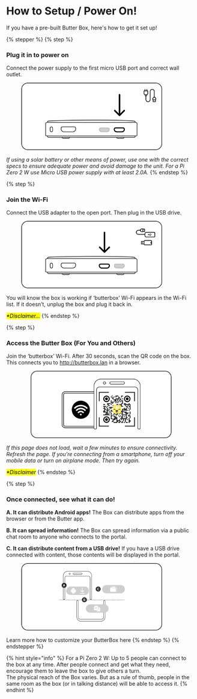 # How to Setup / Power On!

If you have a pre-built Butter Box, here's how to get it set up!

{% stepper %}
{% step %}
### Plug it in to power on

Connect the power supply to the first micro USB port and correct wall outlet.

<figure><img src="../.gitbook/assets/1.png" alt="" width="375"><figcaption></figcaption></figure>

_If using a solar battery or other means of power, use one with the correct specs to ensure adequate power and avoid damage to the unit. For a Pi Zero 2 W use Micro USB power supply with at least 2.0A._
{% endstep %}

{% step %}
### Join the Wi-Fi

Connect the USB adapter to the open port. Then plug in the USB drive.

<figure><img src="../.gitbook/assets/2.png" alt="" width="375"><figcaption></figcaption></figure>

You will know the box is working if ‘butterbox’ Wi-Fi appears in the Wi-Fi list. If it doesn’t, unplug the box and plug it back in.

_<mark style="color:$info;">\*Disclaimer...</mark>_
{% endstep %}

{% step %}
### Access the Butter Box (For You and Others)

Join the ‘butterbox’ Wi-Fi. After 30 seconds, scan the QR code on the box. This connects you to http://butterbox.lan in a browser.

<div align="center"><figure><img src="../.gitbook/assets/qr code.png" alt="" width="375"><figcaption></figcaption></figure></div>

_If this page does not load, wait a few minutes to ensure connectivity. Refresh the page. If you’re connecting from a smartphone, turn off your mobile data or turn on airplane mode. Then try again._

_<mark style="color:$info;">\*Disclaimer</mark>_
{% endstep %}

{% step %}
### Once connected, see what it can do!

**A. It can distribute Android apps!** The Box can distribute apps from the browser or from the Butter app.

**B. It can spread information!** The Box can spread information via a public chat room to anyone who connects to the portal.

**C. It can distribute content from a USB drive!** If you have a USB drive connected with content, those contents will be displayed in the portal.

<figure><img src="../.gitbook/assets/capability.png" alt="" width="375"><figcaption></figcaption></figure>

Learn more how to customize your ButterBox here
{% endstep %}
{% endstepper %}

{% hint style="info" %}
For a Pi Zero 2 W: Up to 5 people can connect to the box at any time. After people connect and get what they need, encourage them to leave the box to give others a turn.\
The physical reach of the Box varies. But as a rule of thumb, people in the same room as the box (or in talking distance) will be able to access it.
{% endhint %}
